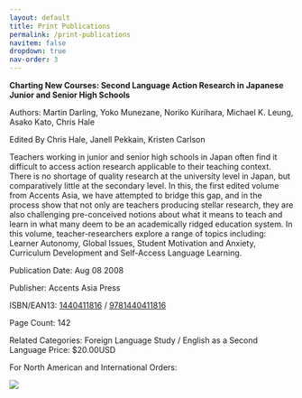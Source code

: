 ```yaml
---
layout: default
title: Print Publications
permalink: /print-publications
navitem: false
dropdown: true
nav-order: 3
---
```


**Charting New Courses: Second Language Action Research in Japanese Junior and Senior High Schools**  
  
Authors: Martin Darling, Yoko Munezane, Noriko Kurihara, Michael K. Leung, Asako Kato, Chris Hale  
  
Edited By Chris Hale, Janell Pekkain, Kristen Carlson  
  
Teachers working in junior and senior high schools in Japan often find it difficult to access action research applicable to their teaching context. There is no shortage of quality research at the university level in Japan, but comparatively little at the secondary level. In this, the first edited volume from Accents Asia, we have attempted to bridge this gap, and in the process show that not only are teachers producing stellar research, they are also challenging pre-conceived notions about what it means to teach and learn in what many deem to be an academically ridged education system. In this volume, teacher-researchers explore a range of topics including: Learner Autonomy, Global Issues, Student Motivation and Anxiety, Curriculum Development and Self-Access Language Learning.  
  
Publication Date: Aug 08 2008  
  
Publisher: Accents Asia Press  
  
ISBN/EAN13: [1440411816](http://nucat.lib.neu.edu/search/i?1440411816&startLimit=&endLimit=) / [9781440411816](http://nucat.lib.neu.edu/search/i?1440411816&startLimit=&endLimit=)  
  
Page Count: 142  
  
Related Categories: Foreign Language Study / English as a Second Language Price: $20.00USD  
  
For North American and International Orders:

[![](https://www.accentsasia.org/s/cc_images/cache_950404555.jpg?t=1484631633)](http://www.amazon.com/Charting-New-Courses-Language-Education/dp/1440411816/ref=sr_1_3?ie=UTF8&s=books&qid=1222725511&sr=8-3)